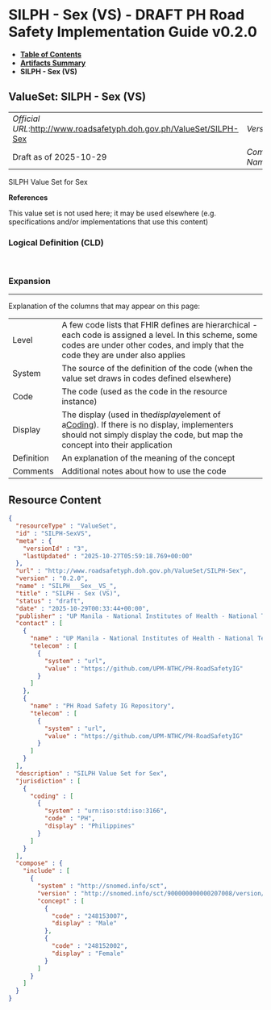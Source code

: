 # SILPH - Sex (VS) - DRAFT PH Road Safety Implementation Guide v0.2.0

* [**Table of Contents**](toc.md)
* [**Artifacts Summary**](artifacts.md)
* **SILPH - Sex (VS)**

## ValueSet: SILPH - Sex (VS) 

| | |
| :--- | :--- |
| *Official URL*:http://www.roadsafetyph.doh.gov.ph/ValueSet/SILPH-Sex | *Version*:0.2.0 |
| Draft as of 2025-10-29 | *Computable Name*:SILPH___Sex__VS_ |

 
SILPH Value Set for Sex 

 **References** 

This value set is not used here; it may be used elsewhere (e.g. specifications and/or implementations that use this content)

### Logical Definition (CLD)

 

### Expansion

-------

 Explanation of the columns that may appear on this page: 

| | |
| :--- | :--- |
| Level | A few code lists that FHIR defines are hierarchical - each code is assigned a level. In this scheme, some codes are under other codes, and imply that the code they are under also applies |
| System | The source of the definition of the code (when the value set draws in codes defined elsewhere) |
| Code | The code (used as the code in the resource instance) |
| Display | The display (used in the*display*element of a[Coding](http://hl7.org/fhir/R4/datatypes.html#Coding)). If there is no display, implementers should not simply display the code, but map the concept into their application |
| Definition | An explanation of the meaning of the concept |
| Comments | Additional notes about how to use the code |



## Resource Content

```json
{
  "resourceType" : "ValueSet",
  "id" : "SILPH-SexVS",
  "meta" : {
    "versionId" : "3",
    "lastUpdated" : "2025-10-27T05:59:18.769+00:00"
  },
  "url" : "http://www.roadsafetyph.doh.gov.ph/ValueSet/SILPH-Sex",
  "version" : "0.2.0",
  "name" : "SILPH___Sex__VS_",
  "title" : "SILPH - Sex (VS)",
  "status" : "draft",
  "date" : "2025-10-29T00:33:44+00:00",
  "publisher" : "UP Manila - National Institutes of Health - National Telehealth Center",
  "contact" : [
    {
      "name" : "UP Manila - National Institutes of Health - National Telehealth Center",
      "telecom" : [
        {
          "system" : "url",
          "value" : "https://github.com/UPM-NTHC/PH-RoadSafetyIG"
        }
      ]
    },
    {
      "name" : "PH Road Safety IG Repository",
      "telecom" : [
        {
          "system" : "url",
          "value" : "https://github.com/UPM-NTHC/PH-RoadSafetyIG"
        }
      ]
    }
  ],
  "description" : "SILPH Value Set for Sex",
  "jurisdiction" : [
    {
      "coding" : [
        {
          "system" : "urn:iso:std:iso:3166",
          "code" : "PH",
          "display" : "Philippines"
        }
      ]
    }
  ],
  "compose" : {
    "include" : [
      {
        "system" : "http://snomed.info/sct",
        "version" : "http://snomed.info/sct/900000000000207008/version/20241001",
        "concept" : [
          {
            "code" : "248153007",
            "display" : "Male"
          },
          {
            "code" : "248152002",
            "display" : "Female"
          }
        ]
      }
    ]
  }
}

```
